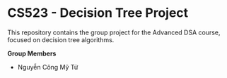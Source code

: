 # CS523 - Decision Tree Project
This repository contains the group project for the Advanced DSA course, focused on decision tree algorithms.

__Group Members__
 + Nguyễn Công Mỹ Tử
